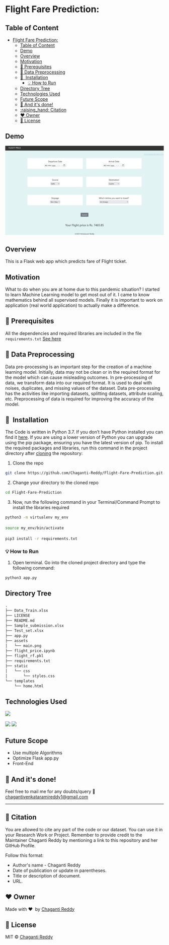 # Flight Fare Prediction: 

## Table of Content
- [Flight Fare Prediction:](#flight-fare-prediction)
  - [Table of Content](#table-of-content)
  - [Demo](#demo)
  - [Overview](#overview)
  - [Motivation](#motivation)
  - [:key: Prerequisites](#key-prerequisites)
  - [:book: Data Preprocessing](#book-data-preprocessing)
  - [🚀  Installation](#-installation)
    - [:bulb: How to Run](#bulb-how-to-run)
  - [Directory Tree](#directory-tree)
  - [Technologies Used](#technologies-used)
  - [Future Scope](#future-scope)
  - [:clap: And it's done!](#clap-and-its-done)
  - [:raising\_hand: Citation](#raising_hand-citation)
  - [:heart: Owner](#heart-owner)
  - [:eyes: License](#eyes-license)


## Demo

[![](assets/main.png)](https://github.com/Chaganti-Reddy/Flight-Fare-Prediction)

## Overview
This is a Flask web app which predicts fare of Flight ticket.

## Motivation
What to do when you are at home due to this pandemic situation? I started to learn Machine Learning model to get most out of it. I came to know mathematics behind all supervised models. Finally it is important to work on application (real world application) to actually make a difference.

## :key: Prerequisites

All the dependencies and required libraries are included in the file <code>requirements.txt</code> [See here](requirements.txt)

## :book: Data Preprocessing

Data pre-processing is an important step for the creation of a machine learning
model. Initially, data may not be clean or in the required format for the model which
can cause misleading outcomes. In pre-processing of data, we transform data into our
required format. It is used to deal with noises, duplicates, and missing values of the
dataset. Data pre-processing has the activities like importing datasets, splitting
datasets, attribute scaling, etc. Preprocessing of data is required for improving the
accuracy of the model.

## 🚀&nbsp; Installation

The Code is written in Python 3.7. If you don&rsquo;t have Python installed you can find it [here](https://www.python.org/downloads/). If you are using a lower version of Python you can upgrade using the pip package, ensuring you have the latest version of pip. To install the required packages and libraries, run this command in the project directory after [cloning](https://www.howtogeek.com/451360/how-to-clone-a-github-repository/) the repository:

1. Clone the repo

```bash
git clone https://github.com/Chaganti-Reddy/Flight-Fare-Prediction.git
```

2. Change your directory to the cloned repo

```bash
cd Flight-Fare-Prediction
```

3. Now, run the following command in your Terminal/Command Prompt to install the libraries required

```bash
python3 -m virtualenv my_env

source my_env/bin/activate

pip3 install -r requirements.txt

```

### :bulb: How to Run

1. Open terminal. Go into the cloned project directory and type the following command:

```bash
python3 app.py
```


## Directory Tree 
```
.
├── Data_Train.xlsx
├── LICENSE
├── README.md
├── Sample_submission.xlsx
├── Test_set.xlsx
├── app.py
├── assets
│   └── main.png
├── flight_price.ipynb
├── flight_rf.pkl
├── requirements.txt
├── static
│   └── css
│       └── styles.css
└── templates
    └── home.html
```

## Technologies Used

![](https://forthebadge.com/images/badges/made-with-python.svg)

[<img target="_blank" src="https://flask.palletsprojects.com/en/1.1.x/_images/flask-logo.png" width=170>](https://flask.palletsprojects.com/en/1.1.x/) [<img target="_blank" src="https://scikit-learn.org/stable/_static/scikit-learn-logo-small.png" width=200>](https://scikit-learn.org/stable/) 


## Future Scope

* Use multiple Algorithms
* Optimize Flask app.py
* Front-End 

## :clap: And it's done!

Feel free to mail me for any doubts/query
:email: chagantivenkataramireddy1@gmail.com

---

## :raising_hand: Citation

You are allowed to cite any part of the code or our dataset. You can use it in your Research Work or Project. Remember to provide credit to the Maintainer Chaganti Reddy by mentioning a link to this repository and her GitHub Profile.

Follow this format:

- Author's name - Chaganti Reddy
- Date of publication or update in parentheses.
- Title or description of document.
- URL.

## :heart: Owner

Made with :heart:&nbsp; by [Chaganti Reddy](https://github.com/Chaganti-Reddy/)

## :eyes: License

MIT © [Chaganti Reddy](https://github.com/Chaganti-Reddy/Flight-Fare-Prediction/blob/main/LICENSE)

